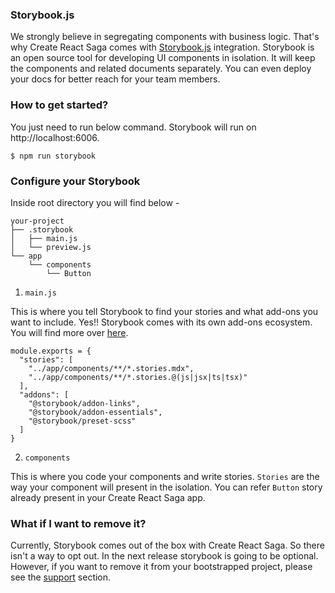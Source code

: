 ### Storybook.js

We strongly believe in segregating components with business logic. That's why Create React Saga comes with <a href="https://storybook.js.org/" target="_blank">Storybook.js</a> integration. Storybook is an open source tool for developing UI components in isolation. It will keep the components and related documents separately. You can even deploy your docs for better reach for your team members.

### How to get started?

You just need to run below command. Storybook will run on http://localhost:6006.

```
$ npm run storybook
```

### Configure your Storybook

Inside root directory you will find below -

```
your-project
├── .storybook
│   ├── main.js
│   └── preview.js
└── app
    └── components
        └── Button
```

1. `main.js`

This is where you tell Storybook to find your stories and what add-ons you want to include. Yes!! Storybook comes with its own add-ons ecosystem. You will find more over <a href="https://storybook.js.org/addons/" target="_blank">here</a>.

```
module.exports = {
  "stories": [
    "../app/components/**/*.stories.mdx",
    "../app/components/**/*.stories.@(js|jsx|ts|tsx)"
  ],
  "addons": [
    "@storybook/addon-links",
    "@storybook/addon-essentials",
    "@storybook/preset-scss"
  ]
}
```

2. `components`

This is where you code your components and write stories. `Stories` are the way your component will present in the isolation. You can refer `Button` story already present in your Create React Saga app.

### What if I want to remove it?

Currently, Storybook comes out of the box with Create React Saga. So there isn't a way to opt out. In the next release storybook is going to be optional. However, if you want to remove it from your bootstrapped project, please see the [support](/support) section.